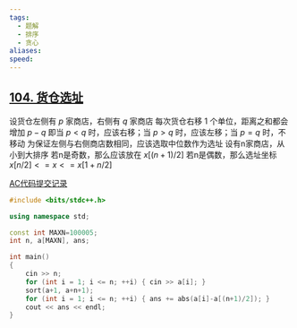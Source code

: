 ```yaml
---
tags:
  - 题解
  - 排序
  - 贪心
aliases: 
speed:
---
```

## [104. 货仓选址](https://www.acwing.com/problem/content/106/)

设货仓左侧有 $p$ 家商店，右侧有 $q$ 家商店
每次货仓右移 $1$ 个单位，距离之和都会增加 $p-q$
即当 $p<q$ 时，应该右移；当 $p>q$ 时，应该左移；当 $p=q$ 时，不移动
为保证左侧与右侧商店数相同，应该选取中位数作为选址
设有n家商店，从小到大排序
若n是奇数，那么应该放在 $x[(n+1)/2]$
若n是偶数，那么选址坐标 $x[n/2] <= x <= x[1+n/2]$

[AC代码提交记录](https://www.acwing.com/problem/content/submission/code_detail/36422131/)

```cpp
#include <bits/stdc++.h>

using namespace std;

const int MAXN=100005;
int n, a[MAXN], ans;

int main()
{
	cin >> n;
	for (int i = 1; i <= n; ++i) { cin >> a[i]; }
	sort(a+1, a+n+1);
	for (int i = 1; i <= n; ++i) { ans += abs(a[i]-a[(n+1)/2]); }
	cout << ans << endl;
}
```

